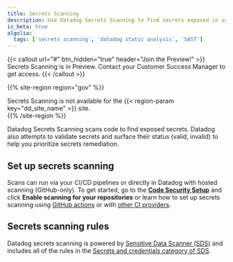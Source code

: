 ```yaml
---
title: Secrets Scanning
description: Use Datadog Secrets Scanning to find secrets exposed in source code.
is_beta: true
algolia:
  tags: ['secrets scanning', 'datadog static analysis', 'SAST']
---
```


{{< callout url="#" btn_hidden="true" header="Join the Preview!" >}}
Secrets Scanning is in Preview. Contact your Customer Success Manager to get access.
{{< /callout >}}

{{% site-region region="gov" %}}
<div class="alert alert-danger">
    Secrets Scanning is not available for the {{< region-param key="dd_site_name" >}} site.
</div>
{{% /site-region %}}

Datadog Secrets Scanning scans code to find exposed secrets. Datadog also attempts to validate secrets and surface their status (valid, invalid) to help you prioritize secrets remediation.

## Set up secrets scanning

Scans can run via your CI/CD pipelines or directly in Datadog with hosted scanning (GitHub-only). To get started, go to the [**Code Security Setup**][1] and click **Enable scanning for your repositories** or learn how to set up secrets scanning using [GitHub actions][5] or with [other CI providers][6].

## Secrets scanning rules

Datadog secrets scanning is powered by [Sensitive Data Scanner (SDS)][3] and includes all of the rules in the
[Secrets and credentials category of SDS][4].


[1]: https://app.datadoghq.com/security/configuration/code-security/setup
[2]: /security/code_security/static_analysis/setup
[3]: /sensitive_data_scanner/
[4]: /sensitive_data_scanner/scanning_rules/library_rules/#secrets-and-credentials
[5]: /security/code_security/secret_scanning/github_actions
[6]: /security/code_security/secret_scanning/generic_ci_providers
